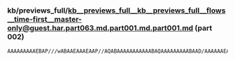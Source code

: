### kb/previews_full/kb__previews_full__kb__previews_full__flows__time-first__master-only@guest.har.part063.md.part001.md.part001.md (part 002)

```md
AAAAAAAAAEBAP///wABAAEAAAEAAP//AQABAAAAAAAAAAABAQAAAAAAAAABAAD/AAAAAAEAAAAAAAAAAQAAAQAAAAABAAD/AAAAAAEAAAEAAAD/AQAAAAAAAA
```

```
